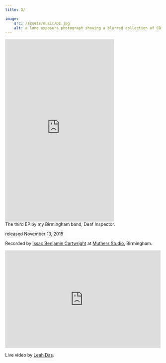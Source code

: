 ```yaml
---
title: D/

image:
    src: /assets/music/DI.jpg
    alt: a long exposure photograph showing a blurred collection of CD cases of the release
---
```

<section class = "centered">
<iframe style="border: 0; width: 350px; height: 588px;" src="https://bandcamp.com/EmbeddedPlayer/album=444505020/size=large/bgcol=333333/linkcol=2ebd35/transparent=true/" seamless><a href="https://deafinspector.bandcamp.com/album/d">D/ by Deaf Inspector</a></iframe>
</section>
<section class = "narrow" markdown=1>
The third EP by my Birmingham band, Deaf Inspector.

released November 13, 2015

Recorded by [Issac Benjamin Cartwright][website] at [Muthers Studio][website2], Birmingham.

[website]: https://soundcloud.com/ibcrecordingengineer
[website2]: https://www.muthersstudio.com/

<iframe width="500" height="315" src="https://www.youtube.com/embed/fGd4K8DX3Ws?si=3nHTKGs0fi7OblkR" title="YouTube video player" frameborder="0" allow="accelerometer; autoplay; clipboard-write; encrypted-media; gyroscope; picture-in-picture; web-share" referrerpolicy="strict-origin-when-cross-origin" allowfullscreen></iframe>

Live video by [Leah Das][website3].

[website3]: https://leahdas.com/